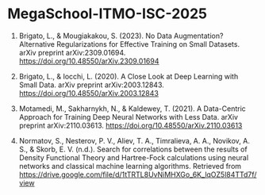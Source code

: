 # MegaSchool-ITMO-ISC-2025

1. Brigato, L., & Mougiakakou, S. (2023). No Data Augmentation? Alternative Regularizations for Effective Training on Small Datasets. arXiv preprint arXiv:2309.01694. https://doi.org/10.48550/arXiv.2309.01694

2. Brigato, L., & Iocchi, L. (2020). A Close Look at Deep Learning with Small Data. arXiv preprint arXiv:2003.12843. https://doi.org/10.48550/arXiv.2003.12843

3. Motamedi, M., Sakharnykh, N., & Kaldewey, T. (2021). A Data-Centric Approach for Training Deep Neural Networks with Less Data. arXiv preprint arXiv:2110.03613. https://doi.org/10.48550/arXiv.2110.03613

4. Normatov, S., Nesterov, P. V., Aliev, T. A., Timralieva, A. A., Novikov, A. S., & Skorb, E. V. (n.d.). Search for correlations between the results of Density Functional Theory and Hartree-Fock calculations using neural networks and classical machine learning algorithms. Retrieved from https://drive.google.com/file/d/1tTRTL8UvNiMHXGo_6K_lqOZ5l84TTd7f/view

